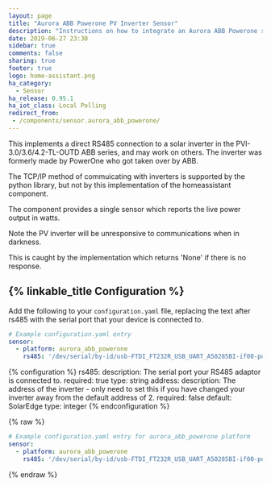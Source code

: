 ```yaml
---
layout: page
title: "Aurora ABB Powerone PV Inverter Sensor"
description: "Instructions on how to integrate an Aurora ABB Powerone solar inverter within Home Assistant."
date: 2019-06-27 23:30
sidebar: true
comments: false
sharing: true
footer: true
logo: home-assistant.png
ha_category:
  - Sensor
ha_release: 0.95.1
ha_iot_class: Local Polling
redirect_from:
 - /components/sensor.aurora_abb_powerone/
---
```

This implements a direct RS485 connection to a solar inverter in the 
PVI-3.0/3.6/4.2-TL-OUTD ABB series, and may work on others.
The inverter was formerly made by PowerOne who got taken over by ABB.

The TCP/IP method of commuicating with inverters is supported by the 
python library, but not by this implementation of the homeassistant component.

The component provides a single sensor which reports the live power output
in watts.

Note the PV inverter will be unresponsive to communications when in darkness.

This is caught by the implementation which returns 'None' if there is no 
response.

## {% linkable_title Configuration %}

Add the following to your `configuration.yaml` file, replacing the text after 
rs485 with the serial port that your device is connected to.

```yaml
# Example configuration.yaml entry
sensor:
  - platform: aurora_abb_powerone
    rs485: '/dev/serial/by-id/usb-FTDI_FT232R_USB_UART_A50285BI-if00-port0'
```

{% configuration %}
rs485:
  description: The serial port your RS485 adaptor is connected to.
  required: true
  type: string
address:
  description: The address of the inverter - only need to set this if you have changed your inverter away from the default address of 2.
  required: false
  default: SolarEdge
  type: integer
{% endconfiguration %}

{% raw %}
```yaml
# Example configuration.yaml entry for aurora_abb_powerone platform
sensor:
  - platform: aurora_abb_powerone
    rs485: '/dev/serial/by-id/usb-FTDI_FT232R_USB_UART_A50285BI-if00-port0'
```
{% endraw %}
